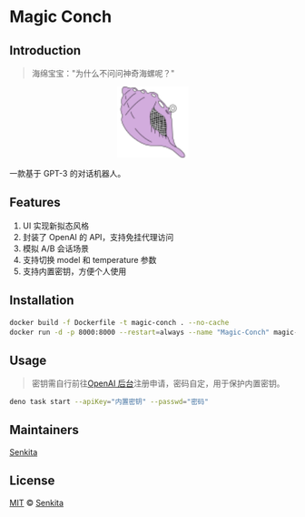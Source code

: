 # Magic Conch

## Introduction

> 海绵宝宝："为什么不问问神奇海螺呢？"

<center>
    <img src="./static/logo.svg" width="125px" alt="Magic Conch"/>
</center>

一款基于 GPT-3 的对话机器人。

## Features

1. UI 实现新拟态风格
2. 封装了 OpenAI 的 API，支持免挂代理访问
3. 模拟 A/B 会话场景
4. 支持切换 model 和 temperature 参数
5. 支持内置密钥，方便个人使用

## Installation

```bash
docker build -f Dockerfile -t magic-conch . --no-cache
docker run -d -p 8000:8000 --restart=always --name "Magic-Conch" magic-conch
```

## Usage

> 密钥需自行前往[OpenAI 后台](https://beta.openai.com/account/api-keys)注册申请，密码自定，用于保护内置密钥。

```bash
deno task start --apiKey="内置密钥" --passwd="密码"
```

## Maintainers

[Senkita](https://github.com/Senkita)

## License

[MIT](LICENSE) &copy; [Senkita](https://github.com/Senkita)
